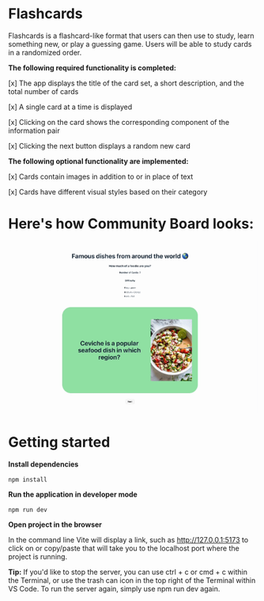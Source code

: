 # Flashcards
Flashcards is a flashcard-like format that users can then use to study, learn something new, or play a guessing game. Users will be able to study cards in a randomized order.

**The following **required** functionality is completed:**

[x] The app displays the title of the card set, a short description, and the total number of cards

[x] A single card at a time is displayed

[x] Clicking on the card shows the corresponding component of the information pair

[x] Clicking the next button displays a random new card

**The following **optional** functionality are implemented:**

[x] Cards contain images in addition to or in place of text

[x] Cards have different visual styles based on their category

# Here's how Community Board looks:

<img src="src/assets/Flashcards.gif" title="Flashcards gif" alt="Flashcards gif">

# Getting started
**Install dependencies**
```
npm install
```

**Run the application in developer mode**

```
npm run dev
```

**Open project in the browser**

In the command line Vite will display a link, such as http://127.0.0.1:5173 to click on or copy/paste that will take you to the localhost port where the project is running.

**Tip:** If you'd like to stop the server, you can use ctrl + c or cmd + c within the Terminal, or use the trash can icon in the top right of the Terminal within VS Code. To run the server again, simply use npm run dev again.